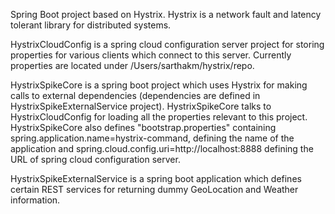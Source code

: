 Spring Boot project based on Hystrix. Hystrix is a network fault and latency tolerant library for distributed systems.

HystrixCloudConfig is a spring cloud configuration server project for storing properties for various clients which connect to this server. Currently properties are located under /Users/sarthakm/hystrix/repo.

HystrixSpikeCore is a spring boot project which uses Hystrix for making calls to external dependencies (dependencies are defined in HystrixSpikeExternalService project). HystrixSpikeCore talks to HystrixCloudConfig for loading all the properties relevant to this project. HystrixSpikeCore also defines "bootstrap.properties" containing spring.application.name=hystrix-command, defining the name of the application and spring.cloud.config.uri=http://localhost:8888 defining the URL of spring cloud configuration server.

HystrixSpikeExternalService is a spring boot application which defines certain REST services for returning dummy GeoLocation and Weather information.

